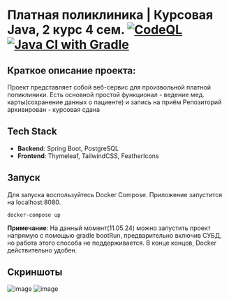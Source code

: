 **Платная поликлиника | Курсовая Java, 2 курс 4 сем.** 
[![CodeQL](https://github.com/Hekzory/JavaCourseWork/actions/workflows/codeql.yml/badge.svg?branch=master)](https://github.com/Hekzory/JavaCourseWork/actions/workflows/codeql.yml) [![Java CI with Gradle](https://github.com/Hekzory/JavaCourseWork/actions/workflows/gradle.yml/badge.svg)](https://github.com/Hekzory/JavaCourseWork/actions/workflows/gradle.yml)
==================================================================

**Краткое описание проекта:**
-------------------

Проект представляет собой веб-сервис для произвольной платной поликлиники. 
Есть основной простой функционал - ведение мед. карты(сохранение данных о пациенте) и запись на приём
Репозиторий архивирован - курсовая сдана

**Tech Stack**
------------------

* **Backend**: Spring Boot, PostgreSQL
* **Frontend**: Thymeleaf, TailwindCSS, FeatherIcons

**Запуск**
------------------

Для запуска воспользуйтесь Docker Compose. Приложение запустится на localhost:8080.

```
docker-compose up
```

**Примечание**: На данный момент(11.05.24) можно запустить проект напрямую с помощью gradle bootRun, предварительно включив СУБД, но работа этого способа не поддерживается. 
В конце концов, Docker действительно удобен.

**Скриншоты**
--------------

![image](https://github.com/Hekzory/JavaCourseWork/assets/36638457/20c39abb-1af4-4383-9900-e731733ef4ea)
![image](https://github.com/Hekzory/JavaCourseWork/assets/36638457/af9fc00e-19fc-489e-b9fa-f08d7f70be84)
